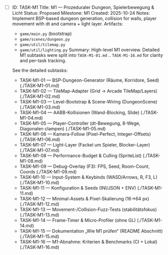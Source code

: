 - [ ] ID: TASK-M1
  Title: M1 — Prozeduraler Dungeon, Spielerbewegung & Licht
  Status: Proposed
  Milestone: M1
  Created: 2025-10-24
  Notes: Implement BSP-based dungeon generation, collision for walls, player movement with dt and camera + light layer.
  Artifacts:
  - `game/main.py` (bootstrap)
  - `game/scenes/dungeon.py`
  - `game/util/tilemap.py`
  - `game/util/lighting.py`
  Summary: High-level M1 overview. Detailed M1 subtasks were split into `TASK-M1-01.md` .. `TASK-M1-16.md` for clarity and per-task tracking.

  See the detailed subtasks:
  - TASK-M1-01 — BSP-Dungeon-Generator (Räume, Korridore, Seed) (./TASK-M1-01.md)
  - TASK-M1-02 — TileMap-Adapter (Grid → Arcade TileMap/Layers) (./TASK-M1-02.md)
  - TASK-M1-03 — Level-Bootstrap & Scene-Wiring (DungeonScene) (./TASK-M1-03.md)
  - TASK-M1-04 — AABB-Kollisionen (Wand-Blocking, Slide) (./TASK-M1-04.md)
  - TASK-M1-05 — Player-Controller (dt-Bewegung, 8-Wege, Diagonalen clampen) (./TASK-M1-05.md)
  - TASK-M1-06 — Kamera-Follow (Pixel-Perfect, Integer-Offsets) (./TASK-M1-06.md)
  - TASK-M1-07 — Light-Layer (Fackel um Spieler, Blocker-Layer) (./TASK-M1-07.md)
  - TASK-M1-08 — Performance-Budget & Culling (SpriteList) (./TASK-M1-08.md)
  - TASK-M1-09 — Debug-Overlay (F3): FPS, Seed, Room-Count, Coords (./TASK-M1-09.md)
  - TASK-M1-10 — Input-System & Keybinds (WASD/Arrows, R, F3, L) (./TASK-M1-10.md)
  - TASK-M1-11 — Konfiguration & Seeds (INI/JSON + ENV) (./TASK-M1-11.md)
  - TASK-M1-12 — Minimal-Assets & Pixel-Skalierung (16→64 px) (./TASK-M1-12.md)
  - TASK-M1-13 — Movement-/Collision-Fuzz-Tests (stabilitätsfokus) (./TASK-M1-13.md)
  - TASK-M1-14 — Frame-Timer & Micro-Profiler (ohne GL) (./TASK-M1-14.md)
  - TASK-M1-15 — Dokumentation „Wie M1 prüfen“ (README Abschnitt) (./TASK-M1-15.md)
  - TASK-M1-16 — M1-Abnahme: Kriterien & Benchmarks (CI + Lokal) (./TASK-M1-16.md)
